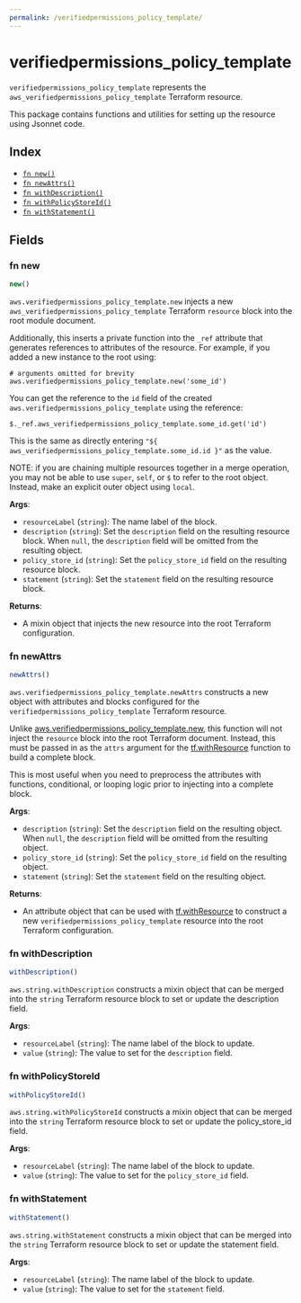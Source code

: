 ```yaml
---
permalink: /verifiedpermissions_policy_template/
---
```


# verifiedpermissions_policy_template

`verifiedpermissions_policy_template` represents the `aws_verifiedpermissions_policy_template` Terraform resource.



This package contains functions and utilities for setting up the resource using Jsonnet code.


## Index

* [`fn new()`](#fn-new)
* [`fn newAttrs()`](#fn-newattrs)
* [`fn withDescription()`](#fn-withdescription)
* [`fn withPolicyStoreId()`](#fn-withpolicystoreid)
* [`fn withStatement()`](#fn-withstatement)

## Fields

### fn new

```ts
new()
```


`aws.verifiedpermissions_policy_template.new` injects a new `aws_verifiedpermissions_policy_template` Terraform `resource`
block into the root module document.

Additionally, this inserts a private function into the `_ref` attribute that generates references to attributes of the
resource. For example, if you added a new instance to the root using:

    # arguments omitted for brevity
    aws.verifiedpermissions_policy_template.new('some_id')

You can get the reference to the `id` field of the created `aws.verifiedpermissions_policy_template` using the reference:

    $._ref.aws_verifiedpermissions_policy_template.some_id.get('id')

This is the same as directly entering `"${ aws_verifiedpermissions_policy_template.some_id.id }"` as the value.

NOTE: if you are chaining multiple resources together in a merge operation, you may not be able to use `super`, `self`,
or `$` to refer to the root object. Instead, make an explicit outer object using `local`.

**Args**:
  - `resourceLabel` (`string`): The name label of the block.
  - `description` (`string`): Set the `description` field on the resulting resource block. When `null`, the `description` field will be omitted from the resulting object.
  - `policy_store_id` (`string`): Set the `policy_store_id` field on the resulting resource block.
  - `statement` (`string`): Set the `statement` field on the resulting resource block.

**Returns**:
- A mixin object that injects the new resource into the root Terraform configuration.


### fn newAttrs

```ts
newAttrs()
```


`aws.verifiedpermissions_policy_template.newAttrs` constructs a new object with attributes and blocks configured for the `verifiedpermissions_policy_template`
Terraform resource.

Unlike [aws.verifiedpermissions_policy_template.new](#fn-new), this function will not inject the `resource`
block into the root Terraform document. Instead, this must be passed in as the `attrs` argument for the
[tf.withResource](https://github.com/tf-libsonnet/core/tree/main/docs#fn-withresource) function to build a complete block.

This is most useful when you need to preprocess the attributes with functions, conditional, or looping logic prior to
injecting into a complete block.

**Args**:
  - `description` (`string`): Set the `description` field on the resulting object. When `null`, the `description` field will be omitted from the resulting object.
  - `policy_store_id` (`string`): Set the `policy_store_id` field on the resulting object.
  - `statement` (`string`): Set the `statement` field on the resulting object.

**Returns**:
  - An attribute object that can be used with [tf.withResource](https://github.com/tf-libsonnet/core/tree/main/docs#fn-withresource) to construct a new `verifiedpermissions_policy_template` resource into the root Terraform configuration.


### fn withDescription

```ts
withDescription()
```

`aws.string.withDescription` constructs a mixin object that can be merged into the `string`
Terraform resource block to set or update the description field.



**Args**:
  - `resourceLabel` (`string`): The name label of the block to update.
  - `value` (`string`): The value to set for the `description` field.


### fn withPolicyStoreId

```ts
withPolicyStoreId()
```

`aws.string.withPolicyStoreId` constructs a mixin object that can be merged into the `string`
Terraform resource block to set or update the policy_store_id field.



**Args**:
  - `resourceLabel` (`string`): The name label of the block to update.
  - `value` (`string`): The value to set for the `policy_store_id` field.


### fn withStatement

```ts
withStatement()
```

`aws.string.withStatement` constructs a mixin object that can be merged into the `string`
Terraform resource block to set or update the statement field.



**Args**:
  - `resourceLabel` (`string`): The name label of the block to update.
  - `value` (`string`): The value to set for the `statement` field.
